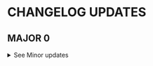 # CHANGELOG UPDATES
<!--MAJOR-->
 ## MAJOR 0
 <details>
 <Summary> See Minor updates </Summary>

 <!--MINOR-->
 ### MINOR 19
 <details>
 <Summary> See Patch updates </Summary>

 <!--PATCH-->
#### PATCH 1
https://github.com/kinhosz/Appel/pull/112

#### PATCH 0
https://github.com/kinhosz/Appel/pull/110

 </details>

 ### MINOR 18
 <details>
 <Summary> See Patch updates </Summary>

 <!--PATCH-->
#### PATCH 0
https://github.com/kinhosz/Appel/pull/108

 </details>

 ### MINOR 17
 <details>
 <Summary> See Patch updates </Summary>

 <!--PATCH-->
#### PATCH 0
https://github.com/kinhosz/Appel/pull/106

 </details>

 ### MINOR 16
 <details>
 <Summary> See Patch updates </Summary>

 <!--PATCH-->
#### PATCH 0
https://github.com/kinhosz/Appel/pull/104

 </details>

 ### MINOR 15
 <details>
 <Summary> See Patch updates </Summary>

 <!--PATCH-->
#### PATCH 1
https://github.com/kinhosz/Appel/pull/101

#### PATCH 0
https://github.com/kinhosz/Appel/pull/97

 </details>

 ### MINOR 14
 <details>
 <Summary> See Patch updates </Summary>

 <!--PATCH-->
#### PATCH 0
https://github.com/kinhosz/Appel/pull/94

 </details>

 ### MINOR 13
 <details>
 <Summary> See Patch updates </Summary>

 <!--PATCH-->
#### PATCH 0
https://github.com/kinhosz/Appel/pull/86

 </details>

 ### MINOR 12
 <details>
 <Summary> See Patch updates </Summary>

 <!--PATCH-->
#### PATCH 0
https://github.com/kinhosz/Appel/pull/91

 </details>

 ### MINOR 11
 <details>
 <Summary> See Patch updates </Summary>

 <!--PATCH-->
#### PATCH 0
https://github.com/kinhosz/Appel/pull/89

 </details>

 ### MINOR 10
 <details>
 <Summary> See Patch updates </Summary>

 <!--PATCH-->
#### PATCH 0
https://github.com/kinhosz/Appel/pull/87

 </details>

 ### MINOR 9
 <details>
 <Summary> See Patch updates </Summary>

 <!--PATCH-->
#### PATCH 0
https://github.com/kinhosz/Appel/pull/83

 </details>

 ### MINOR 8
 <details>
 <Summary> See Patch updates </Summary>

 <!--PATCH-->
#### PATCH 0
https://github.com/kinhosz/Appel/pull/81

 </details>

 ### MINOR 7
 <details>
 <Summary> See Patch updates </Summary>

 <!--PATCH-->
#### PATCH 0
https://github.com/kinhosz/Appel/pull/79

 </details>

 ### MINOR 6
 <details>
 <Summary> See Patch updates </Summary>

 <!--PATCH-->
#### PATCH 0
https://github.com/kinhosz/Appel/pull/64

 </details>

 ### MINOR 5
 <details>
 <Summary> See Patch updates </Summary>

 <!--PATCH-->
#### PATCH 0
https://github.com/kinhosz/Appel/pull/55

 </details>

 ### MINOR 4
 <details>
 <Summary> See Patch updates </Summary>

 <!--PATCH-->
#### PATCH 0
https://github.com/kinhosz/Appel/pull/61

 </details>

 ### MINOR 3
 <details>
 <Summary> See Patch updates </Summary>

 <!--PATCH-->
#### PATCH 0
https://github.com/kinhosz/Appel/pull/24

 </details>

 ### MINOR 2
 <details>
 <Summary> See Patch updates </Summary>

 <!--PATCH-->
#### PATCH 1
https://github.com/kinhosz/Appel/pull/58

#### PATCH 0
https://github.com/kinhosz/Appel/pull/22

 </details>

 ### MINOR 1
 <details>
 <Summary> See Patch updates </Summary>

 <!--PATCH-->
#### PATCH 0
https://github.com/kinhosz/Appel/pull/23

 </details>

 ### MINOR 0
 <details>
 <Summary> See Patch updates </Summary>

 <!--PATCH-->

 </details>
 </details>
